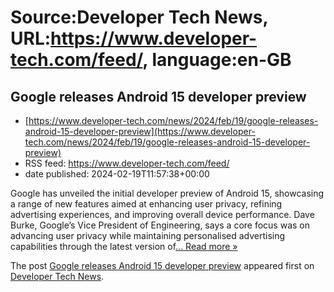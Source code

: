 # Source:Developer Tech News, URL:https://www.developer-tech.com/feed/, language:en-GB

## Google releases Android 15 developer preview
 - [https://www.developer-tech.com/news/2024/feb/19/google-releases-android-15-developer-preview](https://www.developer-tech.com/news/2024/feb/19/google-releases-android-15-developer-preview)
 - RSS feed: https://www.developer-tech.com/feed/
 - date published: 2024-02-19T11:57:38+00:00

<p>Google has unveiled the initial developer preview of Android 15, showcasing a range of new features aimed at enhancing user privacy, refining advertising experiences, and improving overall device performance. Dave Burke, Google&#8217;s Vice President of Engineering, says a core focus was on advancing user privacy while maintaining personalised advertising capabilities through the latest version of<a class="excerpt-read-more" href="https://www.developer-tech.com/news/2024/feb/19/google-releases-android-15-developer-preview/" title="ReadGoogle releases Android 15 developer preview">... Read more &#187;</a></p>
<p>The post <a href="https://www.developer-tech.com/news/2024/feb/19/google-releases-android-15-developer-preview/">Google releases Android 15 developer preview</a> appeared first on <a href="https://www.developer-tech.com">Developer Tech News</a>.</p>

